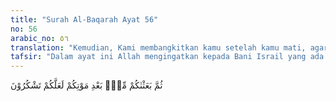 ```yaml
---
title: "Surah Al-Baqarah Ayat 56"
no: 56
arabic_no: ٥٦
translation: "Kemudian, Kami membangkitkan kamu setelah kamu mati, agar kamu bersyukur."
tafsir: "Dalam ayat ini Allah mengingatkan kepada Bani Israil yang ada pada masa Nabi Muhammad saw bahwa setelah banyak di antara mereka itu mati karena azab tersebut di atas, maka keturunan mereka yang masih tinggal kembali berkembang biak, padahal tadinya mereka mengira jumlah mereka akan semakin berkurang. Allah telah menakdirkan mereka berkembang kembali, agar mereka dapat mengambil pelajaran dari pengalaman yang pahit itu, sehingga mereka mau mensyukuri nikmat-nikmat Allah.\n\nAllah menceritakan hal itu kepada kita dengan menghadapkan pembicaraan kepada Bani Israil yang ada ketika datangnya Nabi Muhammad saw untuk menunjukkan bahwa umat manusia ini pada hakikatnya adalah satu. Segala cobaan yang telah diturunkan-Nya, berupa kebaikan atau musibah, nikmat atau kesengsaraan, semuanya merupakan pelajaran bagi umat yang datang kemudian dengan menerangkan yang telah terjadi atas umat-umat terdahulu, agar manusia mengetahui bahwa semua bangsa di dunia ini mempunyai tanggung jawab terhadap sesamanya. Kebahagiaan seseorang sangat erat hubungannya dengan kebahagiaan orang lain. Demikian pula kesengsaraan yang dideritanya. Setiap pribadi akan tertimpa kesengsaraan akibat perbuatan dosa yang telah meluas di lingkungannya, walaupun ia sendiri tidak ikut melakukan dosa-dosa tersebut"
---
```

ثُمَّ بَعَثْنٰكُمْ مِّنْۢ بَعْدِ مَوْتِكُمْ لَعَلَّكُمْ تَشْكُرُوْنَ